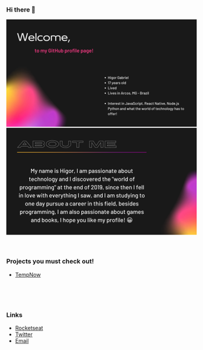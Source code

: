 ### Hi there 👋


![Welcome](/github-welcome.png?raw=true)
![Abou Me](/github-aboutme.png?raw=true)
<br />
<br />
<br />
### Projects you must check out!

- [TempNow](https://github.com/H1gor1248/TempNow)


<br />
<br />
<br />

### Links

- [Rocketseat](https://app.rocketseat.com.br/me/higor-gabriel-1592114498)
- [Twitter](https://twitter.com/H1gor1)
- [Email](mailto:higorgabrieldev@gmail.com)

<!--
**H1gor1248/H1gor1248** is a ✨ _special_ ✨ repository because its `README.md` (this file) appears on your GitHub profile.

Here are some ideas to get you started:

- 🔭 I’m currently working on ...
- 🌱 I’m currently learning ...
- 👯 I’m looking to collaborate on ...
- 🤔 I’m looking for help with ...
- 💬 Ask me about ...
- 📫 How to reach me: ...
- 😄 Pronouns: ...
- ⚡ Fun fact: ...
-->
